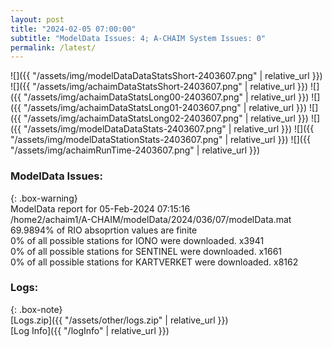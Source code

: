 ```yaml
---
layout: post
title: "2024-02-05 07:00:00"
subtitle: "ModelData Issues: 4; A-CHAIM System Issues: 0"
permalink: /latest/
---
```


![]({{ "/assets/img/modelDataDataStatsShort-2403607.png" | relative_url }})
![]({{ "/assets/img/achaimDataStatsShort-2403607.png" | relative_url }})
![]({{ "/assets/img/achaimDataStatsLong00-2403607.png" | relative_url }})
![]({{ "/assets/img/achaimDataStatsLong01-2403607.png" | relative_url }})
![]({{ "/assets/img/achaimDataStatsLong02-2403607.png" | relative_url }})
![]({{ "/assets/img/modelDataDataStats-2403607.png" | relative_url }})
![]({{ "/assets/img/modelDataStationStats-2403607.png" | relative_url }})
![]({{ "/assets/img/achaimRunTime-2403607.png" | relative_url }})


### ModelData Issues:  
  
{: .box-warning}  
 ModelData report for 05-Feb-2024 07:15:16   
 /home2/achaim1/A-CHAIM/modelData/2024/036/07/modelData.mat   
 69.9894% of RIO absoprtion values are finite   
 0% of all possible stations for IONO were downloaded. x3941   
 0% of all possible stations for SENTINEL were downloaded. x1661   
 0% of all possible stations for KARTVERKET were downloaded. x8162   
  


### Logs:  
  
{: .box-note}  
[Logs.zip]({{ "/assets/other/logs.zip" | relative_url }})  
[Log Info]({{ "/logInfo" | relative_url }})  
